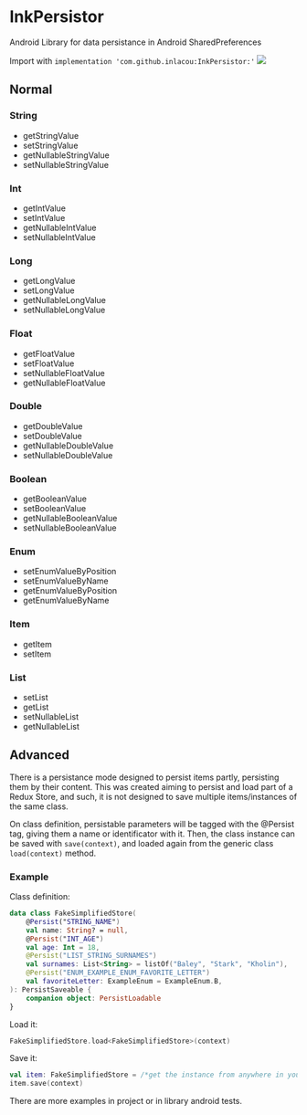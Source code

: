 # InkPersistor
Android Library for data persistance in Android SharedPreferences

Import with `implementation 'com.github.inlacou:InkPersistor:'` [![](https://jitpack.io/v/inlacou/InkPersistor.svg)](https://jitpack.io/#inlacou/InkPersistor)

## Normal
### String
* getStringValue
* setStringValue
* getNullableStringValue
* setNullableStringValue
### Int
* getIntValue
* setIntValue
* getNullableIntValue
* setNullableIntValue
### Long
* getLongValue
* setLongValue
* getNullableLongValue
* setNullableLongValue
### Float
* getFloatValue
* setFloatValue
* setNullableFloatValue
* getNullableFloatValue
### Double
* getDoubleValue
* setDoubleValue
* getNullableDoubleValue
* setNullableDoubleValue
### Boolean
* getBooleanValue
* setBooleanValue
* getNullableBooleanValue
* setNullableBooleanValue
### Enum
* setEnumValueByPosition
* setEnumValueByName
* getEnumValueByPosition
* getEnumValueByName
### Item
* getItem
* setItem
### List
* setList
* getList
* setNullableList
* getNullableList

## Advanced
There is a persistance mode designed to persist items partly, persisting them by their content. This was created aiming to persist and load part of a Redux Store, and such, it is not designed to save multiple items/instances of the same class.

On class definition, persistable parameters will be tagged with the @Persist tag, giving them a name or identificator with it. Then, the class instance can be saved with `save(context)`, and loaded again from the generic class `load(context)` method.

### Example

Class definition:
```kt
data class FakeSimplifiedStore(
	@Persist("STRING_NAME")
	val name: String? = null,
	@Persist("INT_AGE")
	val age: Int = 18,
	@Persist("LIST_STRING_SURNAMES")
	val surnames: List<String> = listOf("Baley", "Stark", "Kholin"),
	@Persist("ENUM_EXAMPLE_ENUM_FAVORITE_LETTER")
	val favoriteLetter: ExampleEnum = ExampleEnum.B,
): PersistSaveable {
	companion object: PersistLoadable
}
```

Load it:
```kt
FakeSimplifiedStore.load<FakeSimplifiedStore>(context)
```

Save it:
```kt
val item: FakeSimplifiedStore = /*get the instance from anywhere in your code*/
item.save(context)
```

There are more examples in project or in library android tests.

